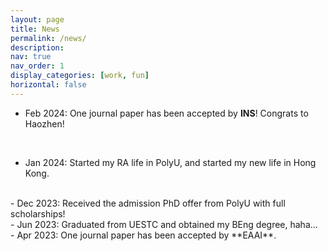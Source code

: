 ```yaml
---
layout: page
title: News
permalink: /news/
description: 
nav: true
nav_order: 1
display_categories: [work, fun]
horizontal: false
---
```


- Feb 2024: One journal paper has been accepted by **INS**! Congrats to Haozhen!
<br/>

- Jan 2024: Started my RA life in PolyU, and started my new life in Hong Kong.

<br/>
- Dec 2023: Received the admission PhD offer from PolyU with full scholarships!

<br/>
- Jun 2023: Graduated from UESTC and obtained my BEng degree, haha...

<br/>
- Apr 2023: One journal paper has been accepted by **EAAI**.

